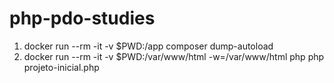 # php-pdo-studies

01. docker run --rm -it -v $PWD:/app composer dump-autoload
02. docker run --rm -it -v $PWD:/var/www/html -w=/var/www/html php php projeto-inicial.php